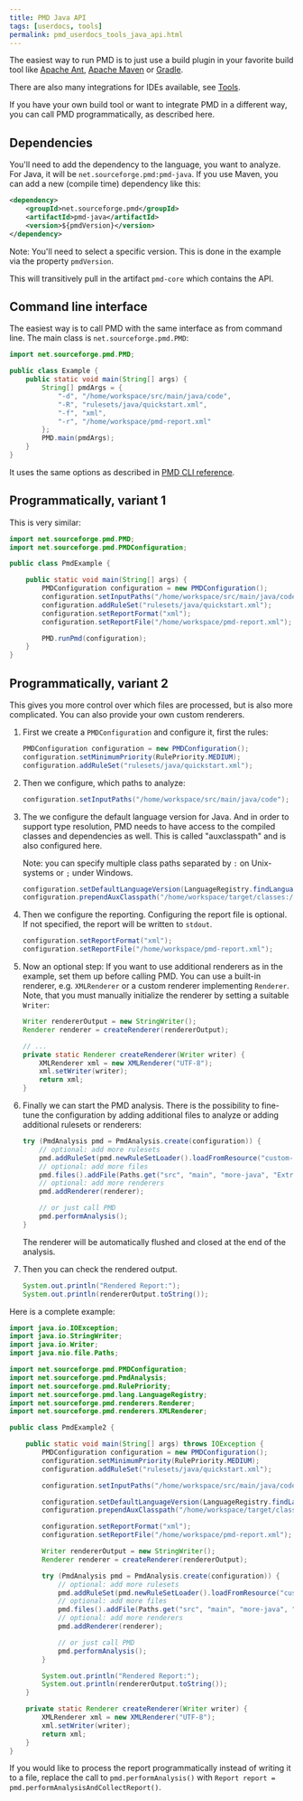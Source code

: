```yaml
---
title: PMD Java API
tags: [userdocs, tools]
permalink: pmd_userdocs_tools_java_api.html
---
```


The easiest way to run PMD is to just use a build plugin in your favorite build tool
like [Apache Ant](pmd_userdocs_tools_ant.html), [Apache Maven](pmd_userdocs_tools_maven.html) or
[Gradle](pmd_userdocs_tools_gradle.html).

There are also many integrations for IDEs available, see [Tools](pmd_userdocs_tools.html).

If you have your own build tool or want to integrate PMD in a different way, you can call PMD programmatically,
as described here.

## Dependencies

You'll need to add the dependency to the language, you want to analyze. For Java, it will be
`net.sourceforge.pmd:pmd-java`. If you use Maven, you can add a new (compile time) dependency like this:

``` xml
<dependency>
    <groupId>net.sourceforge.pmd</groupId>
    <artifactId>pmd-java</artifactId>
    <version>${pmdVersion}</version>
</dependency>
```

Note: You'll need to select a specific version. This is done in the example via the property `pmdVersion`.

This will transitively pull in the artifact `pmd-core` which contains the API.

## Command line interface

The easiest way is to call PMD with the same interface as from command line. The main class is
`net.sourceforge.pmd.PMD`:

``` java
import net.sourceforge.pmd.PMD;

public class Example {
    public static void main(String[] args) {
        String[] pmdArgs = {
            "-d", "/home/workspace/src/main/java/code",
            "-R", "rulesets/java/quickstart.xml",
            "-f", "xml",
            "-r", "/home/workspace/pmd-report.xml"
        };
        PMD.main(pmdArgs);
    }
}
```

It uses the same options as described in [PMD CLI reference](pmd_userdocs_cli_reference.html).

## Programmatically, variant 1

This is very similar:

``` java
import net.sourceforge.pmd.PMD;
import net.sourceforge.pmd.PMDConfiguration;

public class PmdExample {

    public static void main(String[] args) {
        PMDConfiguration configuration = new PMDConfiguration();
        configuration.setInputPaths("/home/workspace/src/main/java/code");
        configuration.addRuleSet("rulesets/java/quickstart.xml");
        configuration.setReportFormat("xml");
        configuration.setReportFile("/home/workspace/pmd-report.xml");

        PMD.runPmd(configuration);
    }
}
```

## Programmatically, variant 2

This gives you more control over which files are processed, but is also more complicated.
You can also provide your own custom renderers.

1.  First we create a `PMDConfiguration` and configure it, first the rules:
    
    ```java
    PMDConfiguration configuration = new PMDConfiguration();
    configuration.setMinimumPriority(RulePriority.MEDIUM);
    configuration.addRuleSet("rulesets/java/quickstart.xml");
    ```
    
2.  Then we configure, which paths to analyze:
    
    ```java
    configuration.setInputPaths("/home/workspace/src/main/java/code");
    ```
    
3.  The we configure the default language version for Java. And in order to support type resolution,
    PMD needs to have access to the compiled classes and dependencies as well. This is called
    "auxclasspath" and is also configured here.

    Note: you can specify multiple class paths separated by `:` on Unix-systems or `;` under Windows.
    
    ```java
    configuration.setDefaultLanguageVersion(LanguageRegistry.findLanguageByTerseName("java").getVersion("11"));
    configuration.prependAuxClasspath("/home/workspace/target/classes:/home/.m2/repository/my/dependency.jar");
    ```
    
4.  Then we configure the reporting. Configuring the report file is optional. If not specified, the report
    will be written to `stdout`.
    
    ```java
    configuration.setReportFormat("xml");
    configuration.setReportFile("/home/workspace/pmd-report.xml");
    ```
    
5.  Now an optional step: If you want to use additional renderers as in the example, set them up before
    calling PMD. You can use a built-in renderer, e.g. `XMLRenderer` or a custom renderer implementing
    `Renderer`. Note, that you must manually initialize the renderer by setting a suitable `Writer`:
    
    ```java
    Writer rendererOutput = new StringWriter();
    Renderer renderer = createRenderer(rendererOutput);

    // ...
    private static Renderer createRenderer(Writer writer) {
        XMLRenderer xml = new XMLRenderer("UTF-8");
        xml.setWriter(writer);
        return xml;
    }
    ```

6.  Finally we can start the PMD analysis. There is the possibility to fine-tune the configuration
    by adding additional files to analyze or adding additional rulesets or renderers:
    
    ```java
    try (PmdAnalysis pmd = PmdAnalysis.create(configuration)) {
        // optional: add more rulesets
        pmd.addRuleSet(pmd.newRuleSetLoader().loadFromResource("custom-ruleset.xml"));
        // optional: add more files
        pmd.files().addFile(Paths.get("src", "main", "more-java", "ExtraSource.java"));
        // optional: add more renderers
        pmd.addRenderer(renderer);

        // or just call PMD
        pmd.performAnalysis();
    }
    ```
    
    The renderer will be automatically flushed and closed at the end of the analysis.

7.  Then you can check the rendered output.
    
    ``` java
    System.out.println("Rendered Report:");
    System.out.println(rendererOutput.toString());
    ```

Here is a complete example:

``` java
import java.io.IOException;
import java.io.StringWriter;
import java.io.Writer;
import java.nio.file.Paths;

import net.sourceforge.pmd.PMDConfiguration;
import net.sourceforge.pmd.PmdAnalysis;
import net.sourceforge.pmd.RulePriority;
import net.sourceforge.pmd.lang.LanguageRegistry;
import net.sourceforge.pmd.renderers.Renderer;
import net.sourceforge.pmd.renderers.XMLRenderer;

public class PmdExample2 {

    public static void main(String[] args) throws IOException {
        PMDConfiguration configuration = new PMDConfiguration();
        configuration.setMinimumPriority(RulePriority.MEDIUM);
        configuration.addRuleSet("rulesets/java/quickstart.xml");

        configuration.setInputPaths("/home/workspace/src/main/java/code");

        configuration.setDefaultLanguageVersion(LanguageRegistry.findLanguageByTerseName("java").getVersion("11"));
        configuration.prependAuxClasspath("/home/workspace/target/classes");

        configuration.setReportFormat("xml");
        configuration.setReportFile("/home/workspace/pmd-report.xml");

        Writer rendererOutput = new StringWriter();
        Renderer renderer = createRenderer(rendererOutput);

        try (PmdAnalysis pmd = PmdAnalysis.create(configuration)) {
            // optional: add more rulesets
            pmd.addRuleSet(pmd.newRuleSetLoader().loadFromResource("custom-ruleset.xml"));
            // optional: add more files
            pmd.files().addFile(Paths.get("src", "main", "more-java", "ExtraSource.java"));
            // optional: add more renderers
            pmd.addRenderer(renderer);

            // or just call PMD
            pmd.performAnalysis();
        }

        System.out.println("Rendered Report:");
        System.out.println(rendererOutput.toString());
    }

    private static Renderer createRenderer(Writer writer) {
        XMLRenderer xml = new XMLRenderer("UTF-8");
        xml.setWriter(writer);
        return xml;
    }
}
```

If you would like to process the report programmatically instead of writing it to a file, replace the call to `pmd.performAnalysis()` with `Report report = pmd.performAnalysisAndCollectReport()`.

